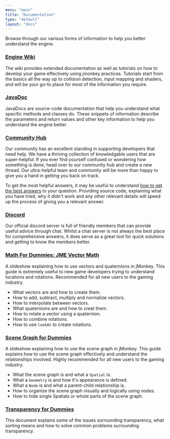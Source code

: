```yaml
---
menu: "main"
title: "Documentation"
type: "default"
layout: "docs"
---
```


Browse through our various forms of information to help you better understand the engine.

### [Engine Wiki](https://wiki.jmonkeyengine.org)

The wiki provides extended documentation as well as tutorials on how to develop your game effectively using jmonkey practices. Tutorials start from the basics all the way up to collision detection, input mapping and shaders, and will be your go-to place for most of the information you require.

### [JavaDoc](https://javadoc.jmonkeyengine.org)

JavaDocs are source-code documentation that help you understand what specific methods and classes do. These snippets of information describe the parameters and return values and other key information to help you understand the engine better.

### [Community Hub](https://hub.jmonkeyengine.org)

Our community has an excellent standing in supporting developers that need help. We have a thriving collection of knowledgable users that are super-helpful. If you ever find yourself confused or wondering how something is done, head over to our community hub and create a new thread. Our ultra-helpful team and community will be more than happy to give you a hand in getting you back on track.

To get the most helpful answers, it may be useful to understand [how to get the best answers](https://www.mikeash.com/getting_answers.html) to your question. Providing source code, explaining what you have tried, why it didn't work and any other relevant details will speed up the process of giving you a relevant answer.

### [Discord](https://discord.gg/JdjhsRw)

Our official discord server is full of friendly members that can provide useful advice through chat. Whilst a chat server is not always the best place for comprehensive answers, it does serve as a great tool for quick solutions and getting to know the members better.

### [Math For Dummies: JME Vector Math](https://wiki.jmonkeyengine.org/tutorials/math/assets/fallback/index.html)

A slideshow explaining how to use vectors and quaternions in jMonkey. This guide is extremely useful to new game developers trying to understand locations and rotations. Recommended for all new users to the gaming industry.

- What vectors are and how to create them.
- How to add, subtract, multiply and normalize vectors.
- How to interpolate between vectors.
- What quaternions are and how to creat them.
- How to rotate a vector using a quaternion.
- How to combine rotations.
- How to use `lookAt` to create rotations.

### [Scene Graph for Dummies](https://wiki.jmonkeyengine.org/tutorials/scenegraph/assets/fallback/index.html)

A slideshow explaining how to use the scene graph in jMonkey. This guide explains how to use the scene graph effectively and understand the relationships involved. Highly recommended for all new users to the gaming industry.

- What the scene graph is and what a `Spatial` is.
- What a `Geometry` is and how it's appearance is defined.
- What a `Node` is and what a parent-child relationship is.
- How to organize the scene graph visually and logically using nodes.
- How to hide single Spatials or whole parts of the scene graph.

### [Transparency for Dummies](https://hub.jmonkeyengine.org/t/alpha-transparency-sorting-your-z-buffer-and-you/33709)

This document explains some of the issues surrounding transparency, what sorting means and how to solve common problems surrounding transparency.
